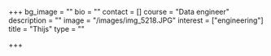 +++
bg_image = ""
bio = ""
contact = []
course = "Data engineer"
description = ""
image = "/images/img_5218.JPG"
interest = ["engineering"]
title = "Thijs"
type = ""

+++

